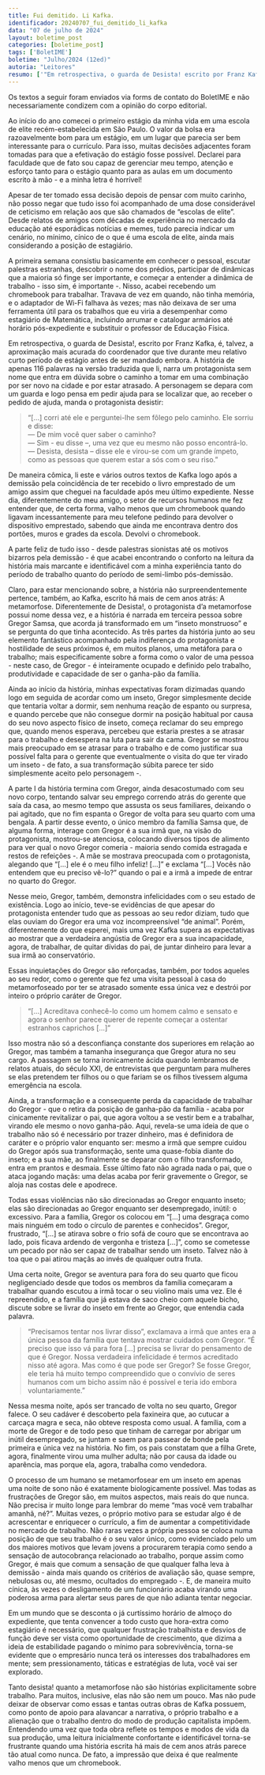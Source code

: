 ```yaml
---
title: Fui demitido. Li Kafka.
identificador: 20240707_fui_demitido_li_kafka
data: "07 de julho de 2024"
layout: boletime_post
categories: [boletime_post]
tags: ['BoletIME']
boletime: "Julho/2024 (12ed)"
autoria: "Leitores"
resumo: ['"Em retrospectiva, o guarda de Desista! escrito por Franz Kafka, é, talvez, a aproximação mais acurada do coordenador que tive."']
---
```


<div class="openblock aviso-vermelho">
    <div class="content">
        <p>
        Os textos a seguir foram enviados via forms de contato do BoletIME e não necessariamente condizem com a opinião do corpo editorial.
        </p>
    </div>
</div>

Ao início do ano comecei o primeiro estágio da minha vida em uma escola de elite recém-estabelecida em São Paulo. O valor da bolsa era razoavelmente bom para um estágio, em um lugar que parecia ser bem interessante para o currículo. Para isso, muitas decisões adjacentes foram tomadas para que a efetivação do estágio fosse possível. Declarei para faculdade que de fato sou capaz de gerenciar meu tempo, atenção e esforço tanto para o estágio quanto para as aulas em um documento escrito à mão - e a minha letra é horrível!

Apesar de ter tomado essa decisão depois de pensar com muito carinho, não posso negar que tudo isso foi acompanhado de uma dose considerável de ceticismo em relação aos que são chamados de “escolas de elite”. Desde relatos de amigos com décadas de experiência no mercado da educação até esporádicas notícias e memes, tudo parecia indicar um cenário, no mínimo, cínico de o que é uma escola de elite, ainda mais considerando a posição de estagiário.

A primeira semana consistiu basicamente em conhecer o pessoal, escutar palestras estranhas, descobrir o nome dos prédios, participar de dinâmicas que a maioria só finge ser importante, e começar a entender a dinâmica de trabalho - isso sim, é importante -. Nisso, acabei recebendo um chromebook para trabalhar. Travava de vez em quando, não tinha memória, e o adaptador de Wi-Fi falhava às vezes; mas não deixava de ser uma ferramenta útil para os trabalhos que eu viria a desempenhar como estagiário de Matemática, incluindo arrumar e catalogar armários até horário pós-expediente e substituir o professor de Educação Física.

Em retrospectiva, o guarda de Desista!, escrito por Franz Kafka, é, talvez, a aproximação mais acurada do coordenador que tive durante meu relativo curto período de estágio antes de ser mandado embora. A história de apenas 116 palavras na versão traduzida que li, narra um protagonista sem nome que entra em dúvida sobre o caminho a tomar em uma combinação por ser novo na cidade e por estar atrasado. A personagem se depara com um guarda e logo pensa em pedir ajuda para se localizar que, ao receber o pedido de ajuda, manda o protagonista desistir:

> “[...] corri até ele e perguntei-lhe sem fôlego pelo caminho. Ele sorriu e disse: <br>
> — De mim você quer saber o caminho? <br>
> — Sim - eu disse –, uma vez que eu mesmo não posso encontrá-lo. <br>
> — Desista, desista – disse ele e virou-se com um grande ímpeto, como as pessoas que querem estar a sós com o seu riso.”

De maneira cômica, li este e vários outros textos de Kafka logo após a demissão pela coincidência de ter recebido o livro emprestado de um amigo assim que cheguei na faculdade após meu último expediente. Nesse dia, diferentemente do meu amigo, o setor de recursos humanos me fez entender que, de certa forma, valho menos que um chromebook quando ligavam incessantemente para meu telefone pedindo para devolver o dispositivo emprestado, sabendo que ainda me encontrava dentro dos portões, muros e grades da escola. Devolvi o chromebook.

A parte feliz de tudo isso - desde palestras sionistas até os motivos bizarros pela demissão - é que acabei encontrando o conforto na leitura da história mais marcante e identificável com a minha experiência tanto do período de trabalho quanto do período de semi-limbo pós-demissão.

Claro, para estar mencionando sobre, a história não surpreendentemente pertence, também, ao Kafka, escrito há mais de cem anos atrás: A metamorfose. Diferentemente de Desista!, o protagonista d’a metamorfose possui nome dessa vez, e a história é narrada em terceira pessoa sobre Gregor Samsa, que acorda já transformado em um “inseto monstruoso” e se pergunta do que tinha acontecido. As três partes da história junto ao seu elemento fantástico acompanhado pela indiferença do protagonista e hostilidade de seus próximos é, em muitos planos, uma metáfora para o trabalho; mais especificamente sobre a forma como o valor de uma pessoa - neste caso, de Gregor - é inteiramente ocupado e definido pelo trabalho, produtividade e capacidade de ser o ganha-pão da família.

Ainda ao início da história, minhas expectativas foram dizimadas quando logo em seguida de acordar como um inseto, Gregor simplesmente decide que tentaria voltar a dormir, sem nenhuma reação de espanto ou surpresa, e quando percebe que não consegue dormir na posição habitual por causa do seu novo aspecto físico de inseto, começa reclamar do seu emprego que, quando menos esperava, percebeu que estaria prestes a se atrasar para o trabalho e desespera na luta para sair da cama. Gregor se mostrou mais preocupado em se atrasar para o trabalho e de como justificar sua possível falta para o gerente que eventualmente o visita do que ter virado um inseto - de fato, a sua transformação súbita parece ter sido simplesmente aceito pelo personagem -.

A parte I da história termina com Gregor, ainda desacostumado com seu novo corpo, tentando salvar seu emprego correndo atrás do gerente que saía da casa, ao mesmo tempo que assusta os seus familiares, deixando o pai agitado, que no fim espanta o Gregor de volta para seu quarto com uma bengala. A partir desse evento, o único membro da família Samsa que, de alguma forma, interage com Gregor é a sua irmã que, na visão do protagonista, mostrou-se atenciosa, colocando diversos tipos de alimento para ver qual o novo Gregor comeria - maioria sendo comida estragada e restos de refeições -. A mãe se mostrava preocupada com o protagonista, alegando que “[...] ele é o meu filho infeliz! [...]” e exclama “[...] Vocês não entendem que eu preciso vê-lo?” quando o pai e a irmã a impede de entrar no quarto do Gregor.

Nesse meio, Gregor, também, demonstra infelicidades com o seu estado de existência. Logo ao início, teve-se evidências de que apesar do protagonista entender tudo que as pessoas ao seu redor diziam, tudo que elas ouviam do Gregor era uma voz incompreensível “de animal”. Porém, diferentemente do que esperei, mais uma vez Kafka supera as expectativas ao mostrar que a verdadeira angústia de Gregor era a sua incapacidade, agora, de trabalhar, de quitar dívidas do pai, de juntar dinheiro para levar a sua irmã ao conservatório.

Essas inquietações do Gregor são reforçadas, também, por todos aqueles ao seu redor, como o gerente que fez uma visita pessoal à casa do metamorfoseado por ter se atrasado somente essa única vez e destrói por inteiro o próprio caráter de Gregor.

>“[...] Acreditava conhecê-lo como um homem calmo e sensato e agora o senhor parece querer de repente começar a ostentar estranhos caprichos [...]”

Isso mostra não só a desconfiança constante dos superiores em relação ao Gregor, mas também a tamanha insegurança que Gregor atura no seu cargo. A passagem se torna ironicamente ácida quando lembramos de relatos atuais, do século XXI, de entrevistas que perguntam para mulheres se elas pretendem ter filhos ou o que fariam se os filhos tivessem alguma emergência na escola.

Ainda, a transformação e a consequente perda da capacidade de trabalhar do Gregor - que o retira da posição de ganha-pão da família - acaba por cinicamente revitalizar o pai, que agora voltou a se vestir bem e a trabalhar, virando ele mesmo o novo ganha-pão. Aqui, revela-se uma ideia de que o trabalho não só é necessário por trazer dinheiro, mas é definidora de caráter e o próprio valor enquanto ser: mesmo a irmã que sempre cuidou do Gregor após sua transformação, sente uma quase-fobia diante do inseto; e a sua mãe, ao finalmente se deparar com o filho transformado, entra em prantos e desmaia. Esse último fato não agrada nada o pai, que o ataca jogando maçãs: uma delas acaba por ferir gravemente o Gregor, se aloja nas costas dele e apodrece.

Todas essas violências não são direcionadas ao Gregor enquanto inseto; elas são direcionadas ao Gregor enquanto ser desempregado, inútil: o excessivo. Para a família, Gregor os colocou em “[...] uma desgraça como mais ninguém em todo o círculo de parentes e conhecidos”. Gregor, frustrado, “[...] se atirava sobre o frio sofá de couro que se encontrava ao lado, pois ficava ardendo de vergonha e tristeza [...]”, como se cometesse um pecado por não ser capaz de trabalhar sendo um inseto. Talvez não à toa que o pai atirou maçãs ao invés de qualquer outra fruta.

Uma certa noite, Gregor se aventura para fora do seu quarto que ficou negligenciado desde que todos os membros da família começaram a trabalhar quando escutou a irmã tocar o seu violino mais uma vez. Ele é repreendido, e a família que já estava de saco cheio com aquele bicho, discute sobre se livrar do inseto em frente ao Gregor, que entendia cada palavra.

>“Precisamos tentar nos livrar disso”, exclamava a irmã que antes era a única pessoa da família que tentava mostrar cuidados com Gregor. “É preciso que isso vá para fora [...] precisa se livrar do pensamento de que é Gregor. Nossa verdadeira infelicidade é termos acreditado nisso até agora. Mas como é que pode ser Gregor? Se fosse Gregor, ele teria há muito tempo compreendido que o convívio de seres humanos com um bicho assim não é possível e teria ido embora voluntariamente.”

Nessa mesma noite, após ser trancado de volta no seu quarto, Gregor falece. O seu cadáver é descoberto pela faxineira que, ao cutucar a carcaça magra e seca, não obteve resposta como usual. A família, com a morte de Gregor e de todo peso que tinham de carregar por abrigar um inútil desempregado, se juntam e saem para passear de bonde pela primeira e única vez na história. No fim, os pais constatam que a filha Grete, agora, finalmente virou uma mulher adulta; não por causa da idade ou aparência, mas porque ela, agora, trabalha como vendedora.

O processo de um humano se metamorfosear em um inseto em apenas uma noite de sono não é exatamente biologicamente possível. Mas todas as frustrações de Gregor são, em muitos aspectos, mais reais do que nunca. Não precisa ir muito longe para lembrar do meme “mas você vem trabalhar amanhã, né?”. Muitas vezes, o próprio motivo para se estudar algo é de acrescentar e enriquecer o currículo, a fim de aumentar a competitividade no mercado de trabalho. Não raras vezes a própria pessoa se coloca numa posição de que seu trabalho é o seu valor único, como evidenciado pelo um dos maiores motivos que levam jovens a procurarem terapia como sendo a sensação de autocobrança relacionado ao trabalho, porque assim como Gregor, é mais que comum a sensação de que qualquer falha leva à demissão - ainda mais quando os critérios de avaliação são, quase sempre, nebulosas ou, até mesmo, ocultados do empregado -. E, de maneira muito cínica, às vezes o desligamento de um funcionário acaba virando uma poderosa arma para alertar seus pares de que não adianta tentar negociar.

Em um mundo que se desconta o já curtíssimo horário de almoço do expediente, que tenta convencer a todo custo que hora-extra como estagiário é necessário, que qualquer frustração trabalhista e desvios de função deve ser vista como oportunidade de crescimento, que dizima a ideia de estabilidade pagando o mínimo para sobrevivência, torna-se evidente que o empresário nunca terá os interesses dos trabalhadores em mente; sem pressionamento, táticas e estratégias de luta, você vai ser explorado.

Tanto desista! quanto a metamorfose não são histórias explicitamente sobre trabalho. Para muitos, inclusive, elas não são nem um pouco. Mas não pude deixar de observar como essas e tantas outras obras de Kafka possuem, como ponto de apoio para alavancar a narrativa, o próprio trabalho e a alienação que o trabalho dentro do modo de produção capitalista impõem. Entendendo uma vez que toda obra reflete os tempos e modos de vida da sua produção, uma leitura inicialmente confortante e identificável torna-se frustrante quando uma história escrita há mais de cem anos atrás parece tão atual como nunca. De fato, a impressão que deixa é que realmente valho menos que um chromebook.
